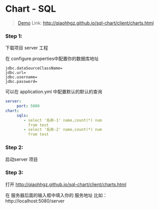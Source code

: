 # Chart - SQL

> [Demo](http://qiaohhgz.github.io/sql-chart/client/charts.html)
Link: http://qiaohhgz.github.io/sql-chart/client/charts.html

### Step 1:

下载项目 server 工程

在 configure.properties中配置你的数据库地址

```properties
jdbc.dataSourceClassName=
jdbc.url=
jdbc.username=
jdbc.password=
```

可以在 application.yml 中配置默认的默认的查询 

```yaml
server:
     port: 5080
chart:
     sqls:
        - select '名称-1' name,count(*) num
          from test
        - select '名称-2' name,count(*) num
          from test
```

### Step 2:

启动server 项目

### Step 3:

打开 http://qiaohhgz.github.io/sql-chart/client/charts.html

在 服务器后面的输入框中填入你的 服务地址 比如：http://localhost:5080/server








